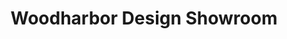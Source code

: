 ---
title: "Woodharbor Design Showroom"
url: /hiawatha/woodharbor-design-showroom/
shop: kitchen
---